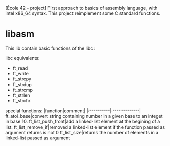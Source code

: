 [École 42 - project] First approach to basics of assembly language, with intel x86_64 syntax. This project reimplement some C standard functions.

# libasm

This lib contain basic functions of the libc :

libc equivalents:

- ft_read
- ft_write
- ft_strcpy
- ft_strdup
- ft_strcmp
- ft_strlen
- ft_strchr

special functions:
|function|comment|
|:----------|:-------------|
ft_atoi_base|convert string containing number in a given base to an integet in base 10.
ft_list_push_front|add a linked-list element at the begining of a list.
ft_list_remove_if|removed a linked-list element if the function passed as argument returns is not 0
ft_list_size|returns the number of elements in a linked-list passed as argument

